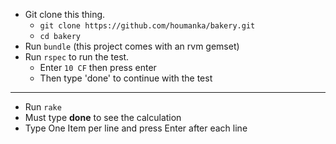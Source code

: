  * Git clone this thing.
   * `git clone https://github.com/houmanka/bakery.git`
   * `cd bakery`
 * Run `bundle` (this project comes with an rvm gemset)
 * Run `rspec` to run the test. 
   * Enter `10 CF` then press enter
   * Then type 'done' to continue with the test

 _____________________________________________________
 
 * Run `rake` 
 * Must type **done** to see the calculation
 * Type One Item per line and press Enter after each line 
 
